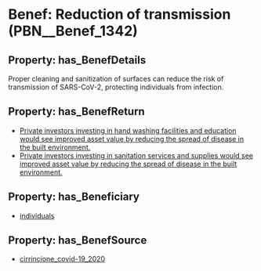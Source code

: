 # Benef: __Reduction of transmission__ (PBN__Benef_1342)

## Property: has_BenefDetails

Proper cleaning and sanitization of surfaces can reduce the risk of transmission of SARS-CoV-2, protecting individuals from infection.

## Property: has_BenefReturn

* [Private investors investing in hand washing facilities and education would see improved asset value by reducing the spread of disease in the built environment.](../BenefReturn/PBN__BenefReturn_1511)
* [Private investors investing in sanitation services and supplies would see improved asset value by reducing the spread of disease in the built environment.](../BenefReturn/PBN__BenefReturn_1512)

## Property: has_Beneficiary

* [individuals](../Stakeholder/PBN__Stakeholder_20)

## Property: has_BenefSource

* [cirrincione_covid-19_2020](../Article/PBN__Article_284)

